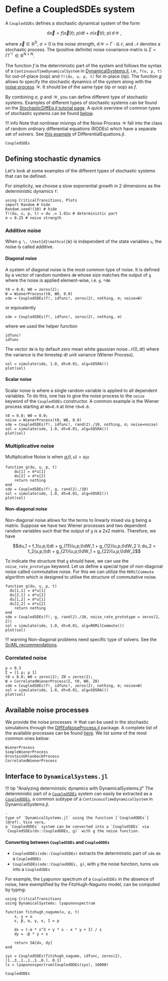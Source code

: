 # Define a CoupledSDEs system

A `CoupledSDEs` defines a stochastic dynamical system of the form

```math
\text{d}\vec x = f(\vec x(t); \ p)  \text{d}t + \sigma (\vec x(t);  \ p) \, \text{d}\mathcal{W} \ ,
```
where $\vec x \in \mathbb{R}^\text{D}$, $\sigma > 0$ is the noise strength, $\text{d}\mathcal{W}=\Gamma \cdot \text{d}\mathcal{N}$, and $\mathcal N$ denotes a stochastic process. The (positive definite) noise covariance matrix is $\Sigma = \Gamma \Gamma^\top \in \mathbb R^{N\times N}$.

The function $f$ is the deterministic part of the system and follows the syntax of a `ContinuousTimeDynamicalSystem` in [DynamicalSystems.jl](https://juliadynamics.github.io/DynamicalSystems.jl/latest/tutorial/), i.e., `f(u, p, t)` for out-of-place (oop) and `f!(du, u, p, t)` for in-place (iip). The function $g$ allows to specify the stochastic dynamics of the system along with the [noise process](#noise-process) $\mathcal{W}$. It should be of the same type (iip or oop) as $f$.

By combining $\sigma$, $g$ and $\mathcal{W}$, you can define different type of stochastic systems. Examples of different types of stochastic systems can be found on the [StochasticDiffEq.jl tutorial page](https://docs.sciml.ai/DiffEqDocs/stable/tutorials/sde_example/). A quick overview of common types of stochastic systems can be found [below](#Type-of-stochastic-system).

!!! info
    Note that nonlinear mixings of the Noise Process $\mathcal{W}$ fall into the class of random ordinary differential equations (RODEs) which have a separate set of solvers. See [this example](https://docs.sciml.ai/DiffEqDocs/stable/tutorials/rode_example/) of DifferentialEquations.jl.

```@docs
CoupledSDEs
```

## Defining stochastic dynamics
Let's look at some examples of the different types of stochastic systems that can be defined.

For simplicity, we choose a slow exponential growth in 2 dimensions as the deterministic dynamics `f`:
```@example type
using CriticalTransitions, Plots
import Random # hide
Random.seed!(10) # hide
f!(du, u, p, t) = du .= 1.01u # deterministic part
σ = 0.25 # noise strength
```
### Additive noise
When `g \, \text{d}\mathcal{W}` is independent of the state variables `u`, the noise is called additive.

#### Diagonal noise
A system of diagonal noise is the most common type of noise. It is defined by a vector of random numbers `dW` whose size matches the output of `g` where the noise is applied element-wise, i.e. `g.*dW`.
```@example type
t0 = 0.0; W0 = zeros(2);
W = WienerProcess(t0, W0, 0.0)
sde = CoupledSDEs(f!, idfunc!, zeros(2), nothing, σ; noise=W)
```
or equivalently
```@example type
sde = CoupledSDEs(f!, idfunc!, zeros(2), nothing, σ)
```
where we used the helper function
```@docs
idfunc!
idfunc
```
The vector `dW` is by default zero mean white gaussian noise $\mathcal{N}(0, \text{d}t)$ where the variance is the timestep $\text{d}t$ unit variance (Wiener Process).
```@example type
sol = simulate(sde, 1.0, dt=0.01, alg=SOSRA())
plot(sol)
```

#### Scalar noise
Scalar noise is where a single random variable is applied to all dependent variables. To do this, one has to give the noise process to the `noise` keyword of the `CoupledSDEs` constructor. A common example is the Wiener process starting at `W0=0.0` at time `t0=0.0`.

```@example type
t0 = 0.0; W0 = 0.0;
noise = WienerProcess(t0, W0, 0.0)
sde = CoupledSDEs(f!, idfunc!, rand(2)./10, nothing, σ; noise=noise)
sol = simulate(sde, 1.0, dt=0.01, alg=SOSRA())
plot(sol)
```
### Multiplicative noise
Multiplicative Noise is when $g_i(t, u)=a_i u$
```@example type
function g(du, u, p, t)
    du[1] = σ*u[1]
    du[2] = σ*u[2]
    return nothing
end
sde = CoupledSDEs(f!, g, rand(2)./10)
sol = simulate(sde, 1.0, dt=0.01, alg=SOSRI())
plot(sol)
```

#### Non-diagonal noise
Non-diagonal noise allows for the terms to linearly mixed via g being a matrix. Suppose we have two Wiener processes and two dependent random variables such that the output of `g` is a 2x2 matrix. Therefore, we have
```math
du_1 = f_1(u,p,t)dt + g_{11}(u,p,t)dW_1 + g_{12}(u,p,t)dW_2 \\
du_2 = f_2(u,p,t)dt + g_{21}(u,p,t)dW_1 + g_{22}(u,p,t)dW_2
```
To indicate the structure that `g` should have, we can use the `noise_rate_prototype` keyword. Let us define a special type of non-diagonal noise called commutative noise. For this we can utilize the `RKMilCommute` algorithm which is designed to utilise the structure of commutative noise.

```@example type
function g(du, u, p, t)
  du[1,1] = σ*u[1]
  du[2,1] = σ*u[2]
  du[1,2] = σ*u[1]
  du[2,2] = σ*u[2]
    return nothing
end
sde = CoupledSDEs(f!, g, rand(2)./10, noise_rate_prototype = zeros(2, 2))
sol = simulate(sde, 1.0, dt=0.01, alg=RKMilCommute())
plot(sol)
```

!!! warning
    Non-diagonal problems need specific type of solvers. See the [SciML recommendations](https://docs.sciml.ai/DiffEqDocs/stable/solvers/sde_solve/#sde_solve).

### Correlated noise
```@example type
ρ = 0.3
Σ = [1 ρ; ρ 1]
t0 = 0.0; W0 = zeros(2); Z0 = zeros(2);
W = CorrelatedWienerProcess(Σ, t0, W0, Z0)
sde = CoupledSDEs(f!, idfunc!, zeros(2), nothing, σ; noise=W)
sol = simulate(sde, 1.0, dt=0.01, alg=SOSRA())
plot(sol)
```

## Available noise processes
We provide the noise processes $\mathcal{W}$ that can be used in the stochastic simulations through the [DiffEqNoiseProcess.jl](https://docs.sciml.ai/DiffEqNoiseProcess/stable) package. A complete list of the available processes can be found [here](https://docs.sciml.ai/DiffEqNoiseProcess/stable/noise_processes/). We list some of the most common ones below:
```@docs
WienerProcess
SimpleWienerProcess
OrnsteinUhlenbeckProcess
CorrelatedWienerProcess
```

## Interface to `DynamicalSystems.jl`

!!! tip "Analyzing deterministic dynamics with DynamicalSystems.jl"
    The deterministic part of a [`CoupledSDEs`](@ref) system can easily be extracted as a 
    [`CoupledODEs`](https://juliadynamics.github.io/DynamicalSystems.jl/dev/tutorial/#DynamicalSystemsBase.CoupledODEs), a common subtype of a `ContinuousTimeDynamicalSystem` in DynamicalSystems.jl.
    

    - 
    type of `DynamicalSystems.jl` using the function [`CoupledODEs`](@ref). Vice vera,
    a `CoupledODEs` system can be converted into a `CoupledSDEs` via `CoupledSDEs(ds::CoupledODEs, g)` with g the noise function.

#### Converting between `CoupledSDEs` and `CoupledODEs`

- `CoupledODEs(sde::CoupledSDEs)` extracts the deterministic part of `sde` as a `CoupledODEs`
- `CoupledSDEs(ode::CoupledODEs, g)`, with `g` the noise function, turns `ode` into a `CoupledSDEs`

For example, the
Lyapunov spectrum of a `CoupledSDEs` in the absence of noise, here exemplified by the
FitzHugh-Nagumo model, can be computed by typing:

```@example type
using CriticalTransitions
using DynamicalSystems: lyapunovspectrum

function fitzhugh_nagumo(u, p, t)
    x, y = u
    ϵ, β, α, γ, κ, I = p

    dx = (-α * x^3 + γ * x - κ * y + I) / ϵ
    dy = -β * y + x

    return SA[dx, dy]
end

sys = CoupledSDEs(fitzhugh_nagumo, idfunc, zeros(2), [1.,3.,1.,1.,1.,0.], 0.1)
ls = lyapunovspectrum(CoupledODEs(sys), 10000)
```

```@docs
CoupledODEs
```